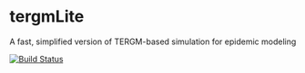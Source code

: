 # tergmLite
A fast, simplified version of TERGM-based simulation for epidemic modeling

[![Build Status](https://travis-ci.org/statnet/tergmLite.svg?branch=master)](https://travis-ci.org/statnet/tergmLite)

